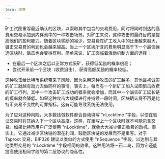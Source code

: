 ```yaml
---
term: 收费

---
```

矿工试图重写最近确认的区块，以索取其中包含的交易费用，同时将同时到达的高费用交易添加到内存池中的一种攻击场景。对矿工来说，这种攻击的最终目的是提高他们的盈利能力。随着区块奖励的减少，交易费在矿工收入中的比重越来越大，狙击交易费的利润也会越来越高。当上一个区块所含的费用明显高于下一个最佳候选区块时，狙击也会变得有利。简单来说，矿工面临着激励机制方面的选择：


- 在最后一个区块之后以正常方式采矿，获得低奖励的概率很高；
- 尝试开采前一个区块（收费狙击），获得高额奖励的概率较低。

这种攻击给比特币系统带来了风险，因为采用这种攻击的矿工越多，其他最初诚实的矿工就越有动力去做同样的事情。事实上，每当有一个新矿工加入试图狙击收费的矿工行列，其中一个攻击矿工成功的概率就会增加，而其中一个诚实矿工延长链的概率就会降低。如果这种攻击大规模进行并持续一段时间，区块确认将不再是比特币交易不变性的可靠指标。这有可能导致系统无法使用。

为了应对这种风险，大多数钱包软件都会自动填写 "nLocktime "字段，以便在验证交易时将其纳入下一个区块高度。这样，在重写上一个区块时就不可能包含交易。如果比特币用户广泛使用 "nLocktime"，就会大大减少狙击收费的动机。事实上，它通过减少区块链的潜在利润，鼓励区块链的发展而不是重写。对于 Taproot 交易，BIP326 建议以类似的方式使用 "nSequence "字段，以达到与其他类型交易的 "nLocktime "字段相同的效果。这种用法将一石二鸟，因为它还能提高使用相同字段的第二层协议的隐私性。